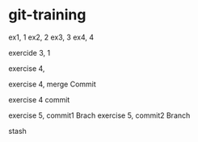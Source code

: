 # git-training
ex1, 1
ex2, 2
ex3, 3
ex4, 4

exercide 3, 1

exercise 4, 

exercise 4, merge Commit

exercise 4 commit 

exercise 5, commit1 Brach
exercise 5, commit2 Branch

stash
